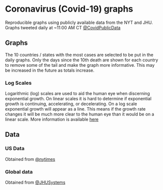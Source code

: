 # Coronavirus (Covid-19) graphs
Reproducible graphs using publicly available data from the NYT and JHU.
Graphs tweeted daily at ~11:00 AM CT [@CovidPublicData](https://twitter.com/CovidPublicData)

## Graphs
The 10 countries / states with the most cases are selected to be put in the daily graphs. Only the days since the 10th death are shown for each country to remove some of the tail and make the graph more informative. This may be increased in the future as totals increase. 

### Log Scales
Logarithmic (log) scales are used to aid the human eye when discerning exponential growth. On linear scales it is hard to determine if exponential growth is continuing, accelerating, or decelerating. On a log scale exponential growth will appear as a line. This means if the growth rate changes it will be much more clear to the human eye than it would be on a linear scale. More information is available [here](https://www.nytimes.com/2020/03/20/health/coronavirus-data-logarithm-chart.html)

## Data 

### US Data
Obtained from [@nytimes](https://twitter.com/nytimes)

### Global data
Obtained from [@JHUSystems](https://twitter.com/JHUSystems)
